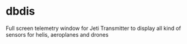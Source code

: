 # dbdis
Full screen telemetry window for Jeti Transmitter to display all kind of sensors for helis, aeroplanes and drones
